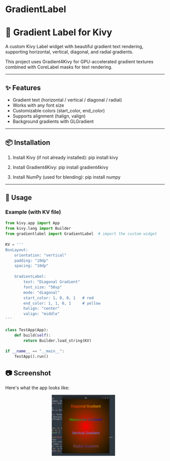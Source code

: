 # GradientLabel
# 🌈 Gradient Label for Kivy

A custom Kivy Label widget with beautiful gradient text rendering, supporting horizontal, vertical, diagonal, and radial gradients.

This project uses Gradient4Kivy for GPU-accelerated gradient textures combined with CoreLabel masks for text rendering.

---

## ✨ Features
- Gradient text (horizontal / vertical / diagonal / radial)
- Works with any font size
- Customizable colors (start_color, end_color)
- Supports alignment (halign, valign)
- Background gradients with GLGradient

---

## 📦 Installation

1. Install Kivy (if not already installed):
   pip install kivy

2. Install Gradient4Kivy:
   pip install gradient4kivy

3. Install NumPy (used for blending):
   pip install numpy

---

## 🚀 Usage

### Example (with KV file)

```python
from kivy.app import App
from kivy.lang import Builder
from gradientlabel import GradientLabel  # import the custom widget

KV = '''
BoxLayout:
    orientation: "vertical"
    padding: "10dp"
    spacing: "10dp"

    GradientLabel:
        text: "Diagonal Gradient"
        font_size: "50sp"
        mode: "diagonal"
        start_color: 1, 0, 0, 1   # red
        end_color: 1, 1, 0, 1     # yellow
        halign: "center"
        valign: "middle"
'''

class TestApp(App):
    def build(self):
        return Builder.load_string(KV)

if __name__ == "__main__":
    TestApp().run()
```

## 📷 Screenshot

Here's what the app looks like:
<p align="center">
  <img src="s0.png" width="200" style="display:inline-block; margin-right:10px;"> 
</p>

